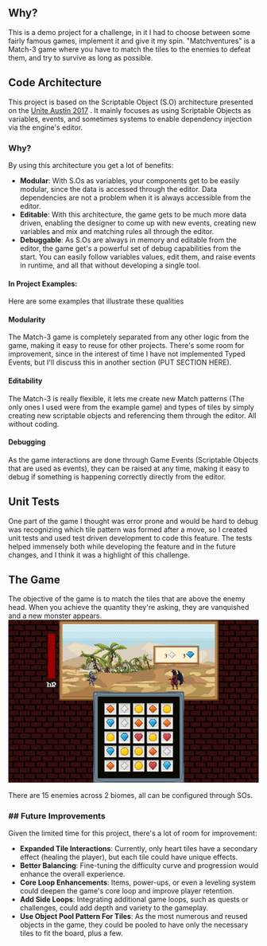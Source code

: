 ## Why?
This is a demo project for a challenge, in it I had to choose between some fairly famous games, implement it and give it my spin. "Matchventures" is a Match-3 game where you have to match the tiles to the enemies to defeat them, and try to survive as long as possible.

## Code Architecture
This project is based on the Scriptable Object (S.O) architecture presented on the [Unite Austin 2017](https://www.youtube.com/watch?v=raQ3iHhE_Kk) . It mainly focuses as using Scriptable Objects as variables, events, and sometimes systems to enable dependency injection via the engine's editor.

### Why?
By using this architecture you get a lot of benefits:
* **Modular**: With S.Os as variables, your components get to be easily modular, since the data is accessed through the editor. Data dependencies are not a problem when it is always accessible from the editor.
* **Editable**: With this architecture, the game gets to be much more data driven, enabling the designer to come up with new events, creating new variables and mix and matching rules all through the editor.
* **Debuggable**: As S.Os are always in memory and editable from the editor, the game get's a powerful set of debug capabilities from the start. You can easily follow variables values, edit them, and raise events in runtime, and all that without developing a single tool.

#### In Project Examples:
Here are some examples that illustrate these qualities
#### Modularity
The Match-3 game is completely separated from any other logic from the game, making it easy to reuse for other projects. There's some room for improvement, since in the interest of time I have not implemented Typed Events, but I'll discuss this in another section (PUT SECTION HERE).
#### Editability
The Match-3 is really flexible, it lets me create new Match patterns (The only ones I used were from the example game) and types of tiles by simply creating new scriptable objects and referencing them through the editor. All without coding.
#### Debugging
As the game interactions are done through Game Events (Scriptable Objects that are used as events), they can be raised at any time, making it easy to debug if something is happening correctly directly from the editor.

## Unit Tests
One part of the game I thought was error prone and would be hard to debug was recognizing which tile pattern was formed after a move, so I created unit tests and used test driven development to code this feature. The tests helped immensely both while developing the feature and in the future changes, and I think it was a highlight of this challenge.

## The Game
The objective of the game is to match the tiles that are above the enemy head. When you achieve the quantity they're asking, they are vanquished and a new monster appears. ![Image](readme_image_01.png)

There are 15 enemies across 2 biomes, all can be configured through SOs.

### ## Future Improvements

Given the limited time for this project, there's a lot of room for improvement:

- **Expanded Tile Interactions**: Currently, only heart tiles have a secondary effect (healing the player), but each tile could have unique effects.
- **Better Balancing**: Fine-tuning the difficulty curve and progression would enhance the overall experience.
- **Core Loop Enhancements**: Items, power-ups, or even a leveling system could deepen the game's core loop and improve player retention.
- **Add Side Loops**: Integrating additional game loops, such as quests or challenges, could add depth and variety to the gameplay.
- **Use Object Pool Pattern For Tiles**: As the most numerous and reused objects in the game, they could be pooled to have only the necessary tiles to fit the board, plus a few.